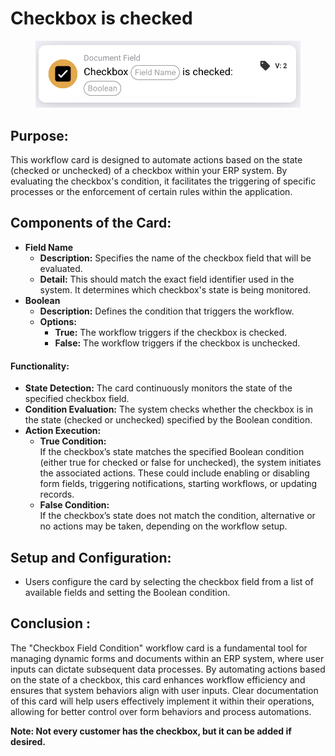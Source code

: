 # Checkbox is checked

<figure><img src="../../../../.gitbook/assets/image (20).png" alt="" width="563"><figcaption></figcaption></figure>

## **Purpose:**

This workflow card is designed to automate actions based on the state (checked or unchecked) of a checkbox within your ERP system. By evaluating the checkbox's condition, it facilitates the triggering of specific processes or the enforcement of certain rules within the application.

## **Components of the Card:**

* **Field Name**
  * **Description:** Specifies the name of the checkbox field that will be evaluated.
  * **Detail:** This should match the exact field identifier used in the system. It determines which checkbox's state is being monitored.
* **Boolean**
  * **Description:** Defines the condition that triggers the workflow.
  * **Options:**
    * **True:** The workflow triggers if the checkbox is checked.
    * **False:** The workflow triggers if the checkbox is unchecked.

#### **Functionality:**

* **State Detection:** The card continuously monitors the state of the specified checkbox field.
* **Condition Evaluation:** The system checks whether the checkbox is in the state (checked or unchecked) specified by the Boolean condition.
* **Action Execution:**
  * **True Condition:**\
    If the checkbox’s state matches the specified Boolean condition (either true for checked or false for unchecked), the system initiates the associated actions. These could include enabling or disabling form fields, triggering notifications, starting workflows, or updating records.
  * **False Condition:**\
    If the checkbox’s state does not match the condition, alternative or no actions may be taken, depending on the workflow setup.

## **Setup and Configuration:**

* Users configure the card by selecting the checkbox field from a list of available fields and setting the Boolean condition.&#x20;

## Conclusion :

The "Checkbox Field Condition" workflow card is a fundamental tool for managing dynamic forms and documents within an ERP system, where user inputs can dictate subsequent data processes. By automating actions based on the state of a checkbox, this card enhances workflow efficiency and ensures that system behaviors align with user inputs. Clear documentation of this card will help users effectively implement it within their operations, allowing for better control over form behaviors and process automations.



**Note: Not every customer has the checkbox, but it can be added if desired.**
